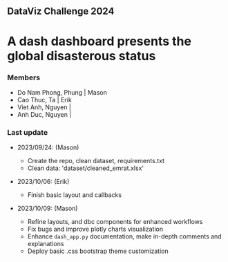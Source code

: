## DataViz Challenge 2024
# A dash dashboard presents the global disasterous status


### Members
- Do Nam Phong, Phung | Mason
- Cao Thuc, Ta | Erik
- Viet Anh, Nguyen | 
- Anh Duc, Nguyen | 


### Last update
* 2023/09/24: (Mason) 
    - Create the repo, clean dataset, requirements.txt
    - Clean data: 'dataset/cleaned_emrat.xlsx'

* 2023/10/06: (Erik)
    - Finish basic layout and callbacks
 
* 2023/10/09: (Mason)
    - Refine layouts, and dbc components for enhanced workflows
    - Fix bugs and improve plotly charts visualization
    - Enhance `dash_app.py` documentation, make in-depth comments and explanations
    - Deploy basic .css bootstrap theme customization
